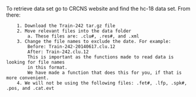 To retrieve data set go to CRCNS website and find the hc-18 data set. From there:

		1. Download the Train-242 tar.gz file 
		2. Move relevant files into the data folder
			a. These files are: .clu#, .res#, and .xml
		3. Change the file names to exclude the date. For example:
			Before: Train-242-20140617.clu.12
			After: Train-242.clu.12
			This is important as the functions made to read data is looking for file names
			in this format.
			We have made a function that does this for you, if that is more convenient.
		4. We will not be using the following files: .fet#, .lfp, .spk#, .pos, and .cat.evt
